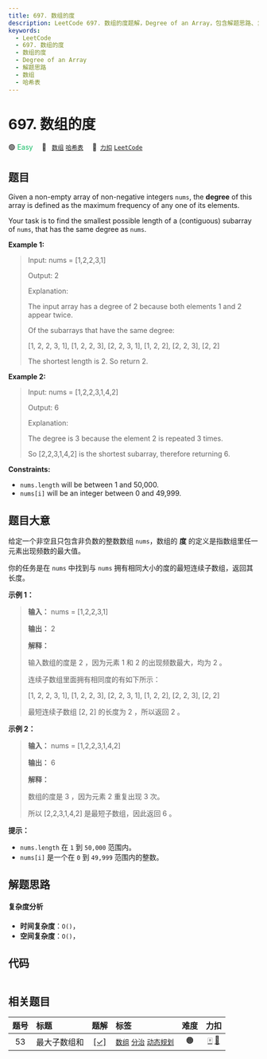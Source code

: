 ```yaml
---
title: 697. 数组的度
description: LeetCode 697. 数组的度题解，Degree of an Array，包含解题思路、复杂度分析以及完整的 JavaScript 代码实现。
keywords:
  - LeetCode
  - 697. 数组的度
  - 数组的度
  - Degree of an Array
  - 解题思路
  - 数组
  - 哈希表
---
```


# 697. 数组的度

🟢 <font color=#15bd66>Easy</font>&emsp; 🔖&ensp; [`数组`](/tag/array.md) [`哈希表`](/tag/hash-table.md)&emsp; 🔗&ensp;[`力扣`](https://leetcode.cn/problems/degree-of-an-array) [`LeetCode`](https://leetcode.com/problems/degree-of-an-array)

## 题目

Given a non-empty array of non-negative integers `nums`, the **degree** of
this array is defined as the maximum frequency of any one of its elements.

Your task is to find the smallest possible length of a (contiguous) subarray
of `nums`, that has the same degree as `nums`.



**Example 1:**

> Input: nums = [1,2,2,3,1]
> 
> Output: 2
> 
> Explanation: 
> 
> The input array has a degree of 2 because both elements 1 and 2 appear twice.
> 
> Of the subarrays that have the same degree:
> 
> [1, 2, 2, 3, 1], [1, 2, 2, 3], [2, 2, 3, 1], [1, 2, 2], [2, 2, 3], [2, 2]
> 
> The shortest length is 2. So return 2.

**Example 2:**

> Input: nums = [1,2,2,3,1,4,2]
> 
> Output: 6
> 
> Explanation: 
> 
> The degree is 3 because the element 2 is repeated 3 times.
> 
> So [2,2,3,1,4,2] is the shortest subarray, therefore returning 6.

**Constraints:**

  * `nums.length` will be between 1 and 50,000.
  * `nums[i]` will be an integer between 0 and 49,999.


## 题目大意

给定一个非空且只包含非负数的整数数组 `nums`，数组的 **度** 的定义是指数组里任一元素出现频数的最大值。

你的任务是在 `nums` 中找到与 `nums` 拥有相同大小的度的最短连续子数组，返回其长度。



**示例 1：**

> 
> 
> 
> 
> 
> **输入：** nums = [1,2,2,3,1]
> 
> **输出：** 2
> 
> **解释：**
> 
> 输入数组的度是 2 ，因为元素 1 和 2 的出现频数最大，均为 2 。
> 
> 连续子数组里面拥有相同度的有如下所示：
> 
> [1, 2, 2, 3, 1], [1, 2, 2, 3], [2, 2, 3, 1], [1, 2, 2], [2, 2, 3], [2, 2]
> 
> 最短连续子数组 [2, 2] 的长度为 2 ，所以返回 2 。
> 
> 

**示例 2：**

> 
> 
> 
> 
> 
> **输入：** nums = [1,2,2,3,1,4,2]
> 
> **输出：** 6
> 
> **解释：**
> 
> 数组的度是 3 ，因为元素 2 重复出现 3 次。
> 
> 所以 [2,2,3,1,4,2] 是最短子数组，因此返回 6 。
> 
> 



**提示：**

  * `nums.length` 在 `1` 到 `50,000` 范围内。
  * `nums[i]` 是一个在 `0` 到 `49,999` 范围内的整数。


## 解题思路

#### 复杂度分析

- **时间复杂度**：`O()`，
- **空间复杂度**：`O()`，

## 代码

```javascript

```

## 相关题目

<!-- prettier-ignore -->
| 题号 | 标题 | 题解 | 标签 | 难度 | 力扣 |
| :------: | :------ | :------: | :------ | :------: | :------: |
| 53 | 最大子数组和 | [[✓]](/problem/0053.md) |  [`数组`](/tag/array.md) [`分治`](/tag/divide-and-conquer.md) [`动态规划`](/tag/dynamic-programming.md) | 🟠 | [🀄️](https://leetcode.cn/problems/maximum-subarray) [🔗](https://leetcode.com/problems/maximum-subarray) |